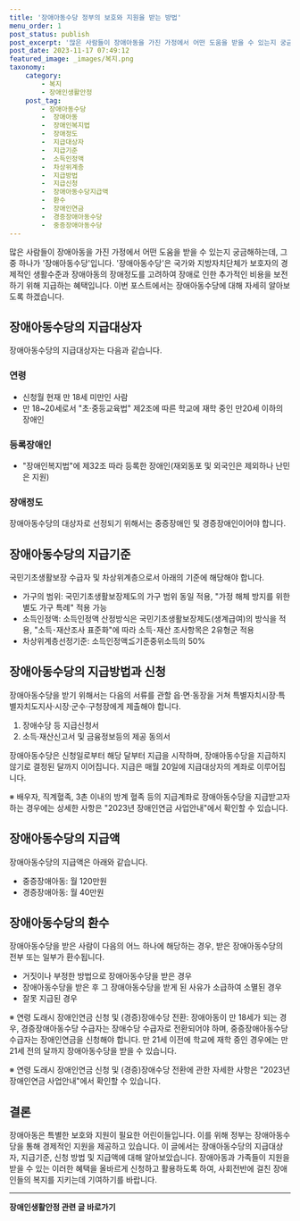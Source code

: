 ```yaml
---
title: '장애아동수당 정부의 보호와 지원을 받는 방법'
menu_order: 1
post_status: publish
post_excerpt: '많은 사람들이 장애아동을 가진 가정에서 어떤 도움을 받을 수 있는지 궁금해하는데, 그 중 하나가  장애아동수당 입니다.  장애아동수당 은 국가와 지방자치단체가 보호자의 경제적인 생활수준과 장애아동의 장애정도를 고려하여 장애로 인한 추가적인 비용을 보전하기 위해 지급하는 혜택입니다. 이번 포스트에서는 장애아동수당에 대해 자세히 알아보도록 하겠습니다.'
post_date: 2023-11-17 07:49:12
featured_image: _images/복지.png
taxonomy:
    category:
        - 복지
        - 장애인생활안정
    post_tag:
        - 장애아동수당
        -  장애아동
        -  장애인복지법
        -  장애정도
        -  지급대상자
        -  지급기준
        -  소득인정액
        -  차상위계층
        -  지급방법
        -  지급신청
        -  장애아동수당지급액
        -  환수
        -  장애인연금
        -  경증장애아동수당
        -  중증장애아동수당
---
```



많은 사람들이 장애아동을 가진 가정에서 어떤 도움을 받을 수 있는지 궁금해하는데, 그 중 하나가 '장애아동수당'입니다. '장애아동수당'은 국가와 지방자치단체가 보호자의 경제적인 생활수준과 장애아동의 장애정도를 고려하여 장애로 인한 추가적인 비용을 보전하기 위해 지급하는 혜택입니다. 이번 포스트에서는 장애아동수당에 대해 자세히 알아보도록 하겠습니다.

## 장애아동수당의 지급대상자

장애아동수당의 지급대상자는 다음과 같습니다.

### 연령

* 신청월 현재 만 18세 미만인 사람
* 만 18~20세로서 "초·중등교육법" 제2조에 따른 학교에 재학 중인 만20세 이하의 장애인

### 등록장애인

* "장애인복지법"에 제32조 따라 등록한 장애인(재외동포 및 외국인은 제외하나 난민은 지원)

### 장애정도

장애아동수당의 대상자로 선정되기 위해서는 중증장애인 및 경증장애인이어야 합니다.

## 장애아동수당의 지급기준

국민기초생활보장 수급자 및 차상위계층으로서 아래의 기준에 해당해야 합니다.

* 가구의 범위: 국민기초생활보장제도의 가구 범위 동일 적용, "가정 해체 방지를 위한 별도 가구 특례" 적용 가능
* 소득인정액: 소득인정액 산정방식은 국민기초생활보장제도(생계급여)의 방식을 적용, "소득･재산조사 표준화"에 따라 소득･재산 조사항목은 2유형군 적용
* 차상위계층선정기준: 소득인정액≦기준중위소득의 50%

## 장애아동수당의 지급방법과 신청

장애아동수당을 받기 위해서는 다음의 서류를 관할 읍·면·동장을 거쳐 특별자치시장·특별자치도지사·시장·군수·구청장에게 제출해야 합니다.

1. 장애수당 등 지급신청서
2. 소득·재산신고서 및 금융정보등의 제공 동의서

장애아동수당은 신청일로부터 해당 달부터 지급을 시작하며, 장애아동수당을 지급하지 않기로 결정된 달까지 이어집니다. 지급은 매월 20일에 지급대상자의 계좌로 이루어집니다.

※ 배우자, 직계혈족, 3촌 이내의 방계 혈족 등의 지급계좌로 장애아동수당을 지급받고자 하는 경우에는 상세한 사항은 "2023년 장애인연금 사업안내"에서 확인할 수 있습니다.

## 장애아동수당의 지급액

장애아동수당의 지급액은 아래와 같습니다.

* 중증장애아동: 월 120만원
* 경증장애아동: 월 40만원

## 장애아동수당의 환수

장애아동수당을 받은 사람이 다음의 어느 하나에 해당하는 경우, 받은 장애아동수당의 전부 또는 일부가 환수됩니다.

* 거짓이나 부정한 방법으로 장애아동수당을 받은 경우
* 장애아동수당을 받은 후 그 장애아동수당을 받게 된 사유가 소급하여 소멸된 경우
* 잘못 지급된 경우

※ 연령 도래시 장애인연금 신청 및 (경증)장애수당 전환: 장애아동이 만 18세가 되는 경우, 경증장애아동수당 수급자는 장애수당 수급자로 전환되어야 하며, 중증장애아동수당 수급자는 장애인연금을 신청해야 합니다. 만 21세 이전에 학교에 재학 중인 경우에는 만 21세 전의 달까지 장애아동수당을 받을 수 있습니다.

※ 연령 도래시 장애인연금 신청 및 (경증)장애수당 전환에 관한 자세한 사항은 "2023년 장애인연금 사업안내"에서 확인할 수 있습니다.

## 결론

장애아동은 특별한 보호와 지원이 필요한 어린이들입니다. 이를 위해 정부는 장애아동수당을 통해 경제적인 지원을 제공하고 있습니다. 이 글에서는 장애아동수당의 지급대상자, 지급기준, 신청 방법 및 지급액에 대해 알아보았습니다. 장애아동과 가족들이 지원을 받을 수 있는 이러한 혜택을 올바르게 신청하고 활용하도록 하여, 사회전반에 걸친 장애인들의 복지를 지키는데 기여하기를 바랍니다.
<!-- wp:separator -->
<hr class="wp-block-separator has-alpha-channel-opacity"/>
<!-- /wp:separator -->

<!-- wp:group {"backgroundColor":"base","layout":{"type":"constrained"}} -->
<div class="wp-block-group has-base-background-color has-background"><!-- wp:paragraph {"align":"center","fontSize":"medium"} -->
<p class="has-text-align-center has-large-font-size"><strong>장애인생활안정 관련 글 바로가기</strong></p>
<!-- /wp:paragraph -->


<!-- wp:latest-posts
{"categories":[{"id":22556,"count":19,"description":"","link":"https://uknowlaw.com/category/%ec%9e%a5%ec%95%a0%ec%9d%b8%ec%83%9d%ed%99%9c%ec%95%88%ec%a0%95/","name":"장애인생활안정","slug":"장애인생활안정","taxonomy":"category","parent":0,"meta":[],"_links":{"self":[{"href":"https://uknowlaw.com/wp-json/wp/v2/categories/22556"}],"collection":[{"href":"https://uknowlaw.com/wp-json/wp/v2/categories"}],"about":[{"href":"https://uknowlaw.com/wp-json/wp/v2/taxonomies/category"}],"wp:post_type":[{"href":"https://uknowlaw.com/wp-json/wp/v2/posts?categories=22556"}],"curies":[{"name":"wp","href":"https://api.w.org/{rel}","templated":true}]}}],"postsToShow":100,"excerptLength":28,"postLayout":"grid","columns":2,"featuredImageAlign":"left","featuredImageSizeSlug":"large","fontSize":"small"} /--></div>
<!-- /wp:group -->